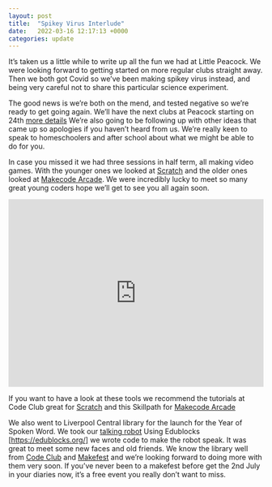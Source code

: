 ```yaml
---
layout: post
title:  "Spikey Virus Interlude"
date:   2022-03-16 12:17:13 +0000
categories: update
---
```

It’s taken us a little while to write up all the fun we had at Little Peacock. We were looking forward to getting started on more regular clubs straight away. Then we both got Covid so we’ve been making spikey virus instead, and being very careful not to share this particular science experiment. 

The good news is we’re both on the mend, and tested negative so we’re ready to get going again. We’ll have the next clubs at Peacock starting on 24th [more details](https://www.facebook.com/STEAMengineersLtd) We’re also going to be following up with other ideas that came up so apologies if you haven’t heard from us. We’re really keen to speak to homeschoolers and after school about what we might be able to do for you.

In case you missed it we had three sessions in half term, all making video games. With the younger ones we looked at [Scratch](https://scratch.mit.edu/) and the older ones looked at [Makecode Arcade](https://arcade.makecode.com/). We were incredibly lucky to meet so many great young coders hope we’ll get to see you all again soon.

<div style="position:relative;height:calc(300px + 5em);width:100%;overflow:hidden;"><iframe style="position:absolute;top:0;left:0;width:100%;height:100%;" src="https://arcade.makecode.com/---codeembed#pub:_KW2ggX1XAR4K" allowfullscreen="allowfullscreen" frameborder="0" sandbox="allow-scripts allow-same-origin"></iframe></div>

If you want to have a look at these tools we recommend the tutorials at Code Club great for [Scratch](https://projects.raspberrypi.org/en/paths) and this Skillpath for [Makecode Arcade](https://arcade.makecode.com/--skillmap)


We also went to Liverpool Central library for the launch for the Year of Spoken Word. We took our [talking robot](https://twitter.com/STEAM_engineers/status/1497522572619137027)
Using Edublocks [https://edublocks.org/] we wrote code to make the robot speak. It was great to meet some new faces and old friends. We know the library well from [Code Club](http://liverpoolcodeclub.org/) and [Makefest](https://liverpoolmakefest.org/) and we’re looking forward to doing more with them very soon. If you’ve never been to a makefest before get the 2nd July in your diaries now, it’s a free event you really don’t want to miss. 
